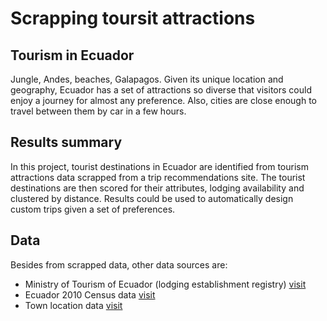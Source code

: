 # Scrapping toursit attractions
## Tourism in Ecuador
Jungle, Andes, beaches, Galapagos. Given its unique location and geography, Ecuador has a set of attractions so diverse that  visitors could enjoy a journey for almost any preference. Also, cities are close enough to travel between them by car in a few hours.

## Results summary
In this project, tourist destinations in Ecuador are identified from tourism attractions data scrapped from a trip recommendations site. The tourist destinations are then scored for their attributes, lodging availability and clustered by distance.
Results could be used to automatically design custom trips given a set of preferences.

## Data
Besides from scrapped data, other data sources are:

* Ministry of Tourism of Ecuador (lodging establishment registry) [visit](https://servicios.turismo.gob.ec/index.php/portfolio/catastro-turistico-nacional)
* Ecuador 2010 Census data [visit](https://www.ecuadorencifras.gob.ec/base-de-datos-censo-de-poblacion-y-vivienda-2010/)
* Town location data [visit](http://www.geoportaligm.gob.ec/portal/wp-content/uploads/2012/10/poblados.zip)